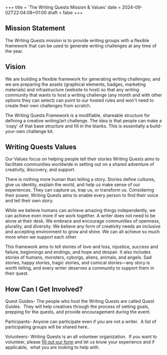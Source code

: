 +++
title = 'The Writing Quests Mission & Values'
date = 2024-09-02T22:04:08+01:00
draft = false
+++


## Mission Statement<a id="mission-statement"></a>

The Writing Quests mission is to provide writing groups with a flexible framework that can be used to generate writing challenges at any time of the year.


## Vision<a id="writing-quests-vision"></a>

We are building a flexible framework for generating writing challenges; and we are preparing the assets (graphical elements, badges, marketing materials) and infrastructure (website to host) so that any writing community that wants to host a writing challenge (any month and with other options they can select) can point to our hosted rules and won't need to create their own challenges from scratch.

The Writing Quests Framework is a modifiable, shareable structure for defining a creative writing/art challenge. The idea is that people can make a 'copy' of that base structure and fill in the blanks. This is essentially a build-your-own challenge kit.

## Writing Quests Values<a id="writng-quests-values"></a>

Our Values focus on helping people tell their stories
Writing Quests aims to facilitate communities worldwide in setting out on a shared adventure of creativity, discovery, and support.

There is nothing more human than telling a story. Stories define cultures, give us identity, explain the world, and help us make sense of our experiences. They can capture us, trap us, or transform us. Considering their power, Writing Quests aims to enable every person to find their voice and tell their own story.

While we believe humans can achieve amazing things independently, we can achieve even more if we work together. A writer does not need to be alone at their desk. We embrace and encourage communities of openness, plurality, and diversity. We believe any form of creativity needs an inclusive and accepting environment to grow and shine. We can all achieve so much more when we support each other.

This framework aims to tell stories of love and loss, injustice, success and failure, beginnings and endings, and hope and despair. It also includes stories of humans, monsters, cyborgs, aliens, animals, and angels. Sad stories, happy stories, tragic stories, and comical stories—any story is worth telling, and every writer deserves a community to support them in their quest.

## How Can I Get Involved?<a id="how-can-i-get-involved"></a>

Quest Guides- The people who host the Writing Quests are called Quest Guides.  They will help creatives through the process of setting goals, prepping for the quests, and provide encouragement during the event. 

Participants- Anyone can participate even if you are not a writer.  A list of participating groups will be shared here.. 

Volunteers- Writing Quests is an all volunteer organization.  If you want to volunteer, please [fill out our form](/get-involved/help/) and let us know your experience and if applicable,  what you are looking to help with.

